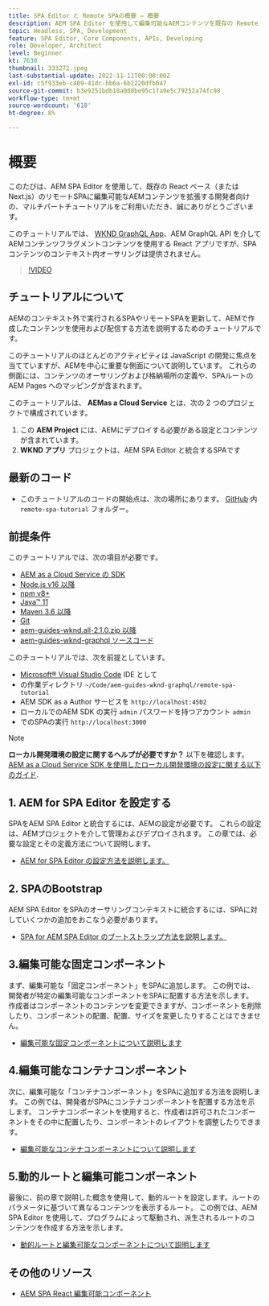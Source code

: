 ```yaml
---
title: SPA Editor と Remote SPAの概要 — 概要
description: AEM SPA Editor を使用して編集可能なAEMコンテンツを既存の Remote SPAに拡張する開発者向けの、複数のパートから成るチュートリアルへようこそ。
topic: Headless, SPA, Development
feature: SPA Editor, Core Components, APIs, Developing
role: Developer, Architect
level: Beginner
kt: 7630
thumbnail: 333272.jpeg
last-substantial-update: 2022-11-11T00:00:00Z
exl-id: c5f933eb-c409-41dc-bb6a-6b2220dfbb47
source-git-commit: b3e9251bdb18a008be95c1fa9e5c79252a74fc98
workflow-type: tm+mt
source-wordcount: '618'
ht-degree: 8%

---
```


# 概要

このたびは、AEM SPA Editor を使用して、既存の React ベース（または Next.js）のリモートSPAに編集可能なAEMコンテンツを拡張する開発者向けの、マルチパートチュートリアルをご利用いただき、誠にありがとうございます。

このチュートリアルでは、 [WKND GraphQL App](https://experienceleague.adobe.com/docs/experience-manager-learn/getting-started-with-aem-headless/graphql/overview.html?lang=ja)、AEM GraphQL API を介してAEMコンテンツフラグメントコンテンツを使用する React アプリですが、SPAコンテンツのコンテキスト内オーサリングは提供されません。

>[!VIDEO](https://video.tv.adobe.com/v/333272?quality=12&learn=on)

## チュートリアルについて

AEMのコンテキスト外で実行されるSPAやリモートSPAを更新して、AEMで作成したコンテンツを使用および配信する方法を説明するためのチュートリアルです。

このチュートリアルのほとんどのアクティビティは JavaScript の開発に焦点を当てていますが、AEMを中心に重要な側面について説明しています。 これらの側面には、コンテンツのオーサリングおよび格納場所の定義や、SPAルートのAEM Pages へのマッピングが含まれます。

このチュートリアルは、 **AEMas a Cloud Service** とは、次の 2 つのプロジェクトで構成されています。

1. この __AEM Project__ には、AEMにデプロイする必要がある設定とコンテンツが含まれています。
1. __WKND アプリ__ プロジェクトは、AEM SPA Editor と統合するSPAです

## 最新のコード

+ このチュートリアルのコードの開始点は、次の場所にあります。 [GitHub](https://github.com/adobe/aem-guides-wknd-graphql/tree/main/remote-spa) 内 `remote-spa-tutorial` フォルダー。

## 前提条件

このチュートリアルでは、次の項目が必要です。

+ [AEM as a Cloud Service の SDK](https://experienceleague.adobe.com/docs/experience-manager-learn/cloud-service/local-development-environment-set-up/aem-runtime.html?lang=ja)
+ [Node.js v16 以降](https://nodejs.org/ja/)
+ [npm v8+](https://www.npmjs.com/)
+ [Java™ 11](https://downloads.experiencecloud.adobe.com/content/software-distribution/en/general.html)
+ [Maven 3.6 以降](https://maven.apache.org/)
+ [Git](https://git-scm.com/downloads)
+ [aem-guides-wknd.all-2.1.0.zip 以降](https://github.com/adobe/aem-guides-wknd/releases)
+ [aem-guides-wknd-graphql ソースコード](https://github.com/adobe/aem-guides-wknd-graphql/tree/main)

このチュートリアルでは、次を前提としています。

+ [Microsoft® Visual Studio Code](https://visualstudio.microsoft.com/) IDE として
+ の作業ディレクトリ `~/Code/aem-guides-wknd-graphql/remote-spa-tutorial`
+ AEM SDK as a Author サービスを `http://localhost:4502`
+ ローカルでのAEM SDK の実行 `admin` パスワードを持つアカウント `admin`
+ でのSPAの実行 `http://localhost:3000`

>[!NOTE]
>
> **ローカル開発環境の設定に関するヘルプが必要ですか？** 以下を確認します。 [AEM as a Cloud Service SDK を使用したローカル開発環境の設定に関する以下のガイド](https://experienceleague.adobe.com/docs/experience-manager-learn/cloud-service/local-development-environment-set-up/overview.html?lang=ja).

## 1. AEM for SPA Editor を設定する

SPAをAEM SPA Editor と統合するには、AEMの設定が必要です。 これらの設定は、AEMプロジェクトを介して管理およびデプロイされます。 この章では、必要な設定とその定義方法について説明します。

+ [AEM for SPA Editor の設定方法を説明します。](./aem-configure.md)

## 2. SPAのBootstrap

AEM SPA Editor をSPAのオーサリングコンテキストに統合するには、SPAに対していくつかの追加をおこなう必要があります。

+ [SPA for AEM SPA Editor のブートストラップ方法を説明します。](./spa-bootstrap.md)

## 3.編集可能な固定コンポーネント

まず、編集可能な「固定コンポーネント」をSPAに追加します。 この例では、開発者が特定の編集可能なコンポーネントをSPAに配置する方法を示します。 作成者はコンポーネントのコンテンツを変更できますが、コンポーネントを削除したり、コンポーネントの配置、配置、サイズを変更したりすることはできません。

+ [編集可能な固定コンポーネントについて説明します](./spa-fixed-component.md)

## 4.編集可能なコンテナコンポーネント

次に、編集可能な「コンテナコンポーネント」をSPAに追加する方法を説明します。 この例では、開発者がSPAにコンテナコンポーネントを配置する方法を示します。 コンテナコンポーネントを使用すると、作成者は許可されたコンポーネントをその中に配置したり、コンポーネントのレイアウトを調整したりできます。

+ [編集可能なコンテナコンポーネントについて説明します](./spa-container-component.md)

## 5.動的ルートと編集可能コンポーネント

最後に、前の章で説明した概念を使用して、動的ルートを設定します。ルートのパラメータに基づいて異なるコンテンツを表示するルート。 この例では、AEM SPA Editor を使用して、プログラムによって駆動され、派生されるルートのコンテンツを作成する方法を示します。

+ [動的ルートと編集可能なコンポーネントについて説明します](./spa-dynamic-routes.md)

## その他のリソース

+ [AEM SPA React 編集可能コンポーネント](https://www.npmjs.com/package/@adobe/aem-react-editable-components)